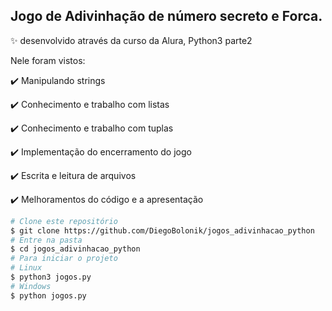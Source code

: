 ## Jogo de Adivinhação de número secreto e Forca.

✨ desenvolvido através da curso da Alura, Python3 parte2

Nele foram vistos:

✔️ Manipulando strings

✔️ Conhecimento e trabalho com listas

✔️ Conhecimento e trabalho com tuplas

✔️ Implementação do encerramento do jogo

✔️ Escrita e leitura de arquivos

✔️ Melhoramentos do código e a apresentação


```bash
# Clone este repositório
$ git clone https://github.com/DiegoBolonik/jogos_adivinhacao_python
# Entre na pasta
$ cd jogos_adivinhacao_python
# Para iniciar o projeto
# Linux
$ python3 jogos.py
# Windows
$ python jogos.py
```
